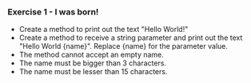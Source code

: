 ### Exercise 1 - I was born!

- Create a method to print out the text "Hello World!"
- Create a method to receive a string parameter and print out the text "Hello World {name}". Replace {name} for the parameter value.
- The method cannot accept an empty name.
- The name must be bigger than 3 characters.
- The name must be lesser than 15 characters.
